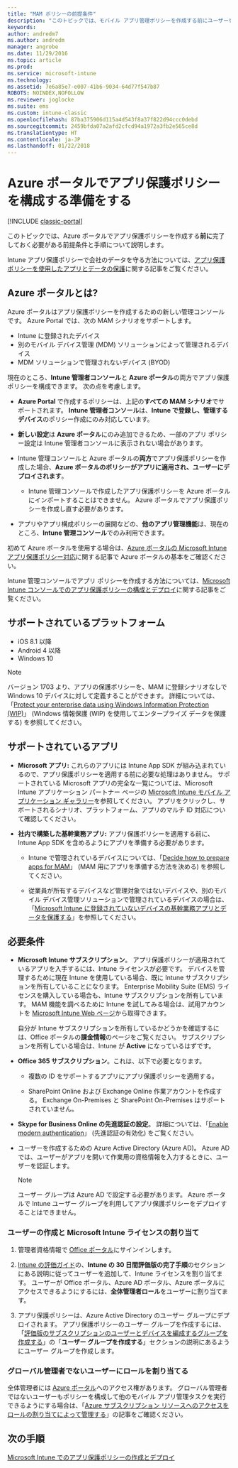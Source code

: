 ```yaml
---
title: "MAM ポリシーの前提条件"
description: "このトピックでは、モバイル アプリ管理ポリシーを作成する前にユーザーを設定するための前提条件について説明します。"
keywords: 
author: andredm7
ms.author: andredm
manager: angrobe
ms.date: 11/29/2016
ms.topic: article
ms.prod: 
ms.service: microsoft-intune
ms.technology: 
ms.assetid: 7e6a85e7-e007-41b6-9034-64d77f547b87
ROBOTS: NOINDEX,NOFOLLOW
ms.reviewer: joglocke
ms.suite: ems
ms.custom: intune-classic
ms.openlocfilehash: 87ba375906d115a4d543f8a37f822d94ccc0debd
ms.sourcegitcommit: 2459bfda07a2afd2cfcd94a1972a3fb2e565ce8d
ms.translationtype: HT
ms.contentlocale: ja-JP
ms.lasthandoff: 01/22/2018
---
```

# <a name="get-ready-to-configure-app-protection-policies-in-the-azure-portal"></a>Azure ポータルでアプリ保護ポリシーを構成する準備をする

[!INCLUDE [classic-portal](../includes/classic-portal.md)]

このトピックでは、Azure ポータルでアプリ保護ポリシーを作成する**前に**完了しておく必要がある前提条件と手順について説明します。

Intune アプリ保護ポリシーで会社のデータを守る方法については、[アプリ保護ポリシーを使用したアプリとデータの保護](protect-apps-and-data-with-microsoft-intune.md)に関する記事をご覧ください。

## <a name="what-is-the-azure-portal"></a>Azure ポータルとは?

Azure ポータルはアプリ保護ポリシーを作成するための新しい管理コンソールです。 Azure Portal では、次の MAM シナリオをサポートします。
- Intune に登録されたデバイス
- 別のモバイル デバイス管理 (MDM) ソリューションによって管理されるデバイス
- MDM ソリューションで管理されないデバイス (BYOD)

現在のところ、**Intune 管理者コンソール**と **Azure ポータル**の両方でアプリ保護ポリシーを構成できます。  次の点を考慮します。

* **Azure Portal**  で作成するポリシーは、上記の**すべての MAM シナリオ**でサポートされます。 **Intune 管理者コンソール**は、**Intune で登録し、管理するデバイス**のポリシー作成にのみ対応しています。

* **新しい設定**は **Azure ポータル**にのみ追加できるため、一部のアプリ ポリシー設定は Intune 管理者コンソールに表示されない場合があります。

* Intune 管理コンソールと Azure ポータルの**両方**でアプリ保護ポリシーを作成した場合、**Azure ポータルのポリシーがアプリに適用され、ユーザーにデプロイされます**。
    * Intune 管理コンソールで作成したアプリ保護ポリシーを Azure ポータルにインポートすることはできません。  Azure ポータルでアプリ保護ポリシーを作成し直す必要があります。


* アプリやアプリ構成ポリシーの展開などの、**他のアプリ管理機能**は、現在のところ、**Intune 管理コンソール**でのみ利用できます。


初めて Azure ポータルを使用する場合は、[Azure ポータルの Microsoft Intune アプリ保護ポリシー対応](azure-portal-for-microsoft-intune-mam-policies.md)に関する記事で Azure ポータルの基本をご確認ください。

Intune 管理コンソールでアプリ ポリシーを作成する方法については、[Microsoft Intune コンソールでのアプリ保護ポリシーの構成とデプロイ](configure-and-deploy-mobile-application-management-policies-in-the-microsoft-intune-console.md)に関する記事をご覧ください。


##  <a name="supported-platforms"></a>サポートされているプラットフォーム
- iOS 8.1 以降
- Android 4 以降
- Windows 10

>[!NOTE]
>バージョン 1703 より、アプリの保護ポリシーを、MAM に登録シナリオなしで Windows 10 デバイスに対して定義することができます。 詳細については、「[Protect your enterprise data using Windows Information Protection (WIP)](https://technet.microsoft.com/itpro/windows/keep-secure/protect-enterprise-data-using-wip)」 (Windows 情報保護 (WIP) を使用してエンタープライズ データを保護する) を参照してください。

##  <a name="supported-apps"></a>サポートされているアプリ
* **Microsoft アプリ:** これらのアプリには Intune App SDK が組み込まれているので、アプリ保護ポリシーを適用する前に必要な処理はありません。
サポートされている Microsoft アプリの完全な一覧については、Microsoft Intune アプリケーション パートナー ページの [Microsoft Intune モバイル アプリケーション ギャラリー](https://www.microsoft.com/cloud-platform/microsoft-intune-apps)を参照してください。 アプリをクリックし、サポートされるシナリオ、プラットフォーム、アプリのマルチ ID 対応について確認してください。

* **社内で構築した基幹業務アプリ:** アプリ保護ポリシーを適用する前に、Intune App SDK を含めるようにアプリを準備する必要があります。

  * Intune で管理されているデバイスについては、「[Decide how to prepare apps for MAM](/intune/apps-prepare-mobile-application-management)」 (MAM 用にアプリを準備する方法を決める) を参照してください。

  * 従業員が所有するデバイスなど管理対象ではないデバイスや、別のモバイル デバイス管理ソリューションで管理されているデバイスの場合は、「[Microsoft Intune に登録されていないデバイスの基幹業務アプリとデータを保護する](protect-line-of-business-apps-and-data-on-devices-not-enrolled-in-microsoft-intune.md)」を参照してください。

## <a name="prerequisites"></a>必要条件

- **Microsoft Intune サブスクリプション**。 アプリ保護ポリシーが適用されているアプリを入手するには、Intune ライセンスが必要です。
  デバイスを管理するために現在 Intune を使用している場合、既に Intune サブスクリプションを所有していることになります。 Enterprise Mobility Suite (EMS) ライセンスを購入している場合も、Intune サブスクリプションを所有しています。 MAM 機能を調べるために Intune を試してみる場合は、試用アカウントを [Microsoft Intune Web ページ](https://www.microsoft.com/server-cloud/products/microsoft-intune/)から取得できます。

  自分が Intune サブスクリプションを所有しているかどうかを確認するには、Office ポータルの**課金情報**のページをご覧ください。  サブスクリプションを所有している場合は、Intune が **Active** になっているはずです。

- **Office 365 サブスクリプション**。これは、以下で必要となります。

  - 複数の ID をサポートするアプリにアプリ保護ポリシーを適用する。

  - SharePoint Online および Exchange Online 作業アカウントを作成する。 Exchange On-Premises と SharePoint On-Premises はサポートされていません。

- **Skype for Business Online の先進認証の設定**。 詳細については、「[Enable modern authentication](https://social.technet.microsoft.com/wiki/contents/articles/34339.skype-for-business-online-enable-your-tenant-for-modern-authentication.aspx)」 (先進認証の有効化) をご覧ください。


- ユーザーを作成するための Azure Active Directory (Azure AD)。 Azure AD では、ユーザーがアプリを開いて作業用の資格情報を入力するときに、ユーザーを認証します。

    > [!NOTE]
    > ユーザー グループは Azure AD で設定する必要があります。 Azure ポータルで Intune ユーザー グループを利用してアプリ保護ポリシーをデプロイすることはできません。

### <a name="create-users-and-assign-microsoft-intune-licenses"></a>ユーザーの作成と Microsoft Intune ライセンスの割り当て

1.  管理者資格情報で [Office ポータル](https://portal.office.com)にサインインします。

2.  [Intune の評価ガイド](/intune-classic/understand-explore/get-started-with-a-30-day-trial-of-microsoft-intune)の、**Intune の 30 日間評価版の完了手順**のセクションにある説明に従ってユーザーを追加して、Intune ライセンスを割り当てます。 ユーザーが Office ポータル、Azure AD ポータル、Azure ポータルにアクセスできるようにするには、**全体管理者ロール**をユーザーに割り当てます。

5.  アプリ保護ポリシーは、Azure Active Directory のユーザー グループにデプロイされます。 アプリ保護ポリシーのユーザー グループを作成するには、「[評価版のサブスクリプションのユーザーとデバイスを編成するグループを作成する](/intune-classic/understand-explore/get-started-with-a-30-day-trial-of-microsoft-intune-step-3)」の「**ユーザー グループを作成する**」セクションの説明にあるようにユーザー グループを作成します。

### <a name="assign-roles-to-non-global-admin-users"></a>グローバル管理者でないユーザーにロールを割り当てる

全体管理者には [Azure ポータル](https://portal.azure.com)へのアクセス権があります。  グローバル管理者ではないユーザーもポリシーを構成して他のモバイル アプリ管理タスクを実行できるようにする場合は、「[Azure サブスクリプション リソースへのアクセスをロールの割り当てによって管理する](https://azure.microsoft.com/documentation/articles/role-based-access-control-configure/)」の記事をご確認ください。

## <a name="next-steps"></a>次の手順
[Microsoft Intune でのアプリ保護ポリシーの作成とデプロイ](create-and-deploy-mobile-app-management-policies-with-microsoft-intune.md)
